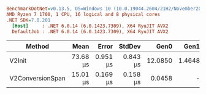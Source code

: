 ``` ini

BenchmarkDotNet=v0.13.5, OS=Windows 10 (10.0.19044.2604/21H2/November2021Update)
AMD Ryzen 7 1700, 1 CPU, 16 logical and 8 physical cores
.NET SDK=7.0.201
  [Host]     : .NET 6.0.14 (6.0.1423.7309), X64 RyuJIT AVX2
  DefaultJob : .NET 6.0.14 (6.0.1423.7309), X64 RyuJIT AVX2


```
|           Method |     Mean |    Error |   StdDev |    Gen0 |   Gen1 | Allocated |
|----------------- |---------:|---------:|---------:|--------:|-------:|----------:|
|           V2Init | 73.68 μs | 0.951 μs | 0.843 μs | 12.0850 | 1.4648 |   50704 B |
| V2ConversionSpan | 15.01 μs | 0.169 μs | 0.158 μs |  0.0458 |      - |     192 B |
